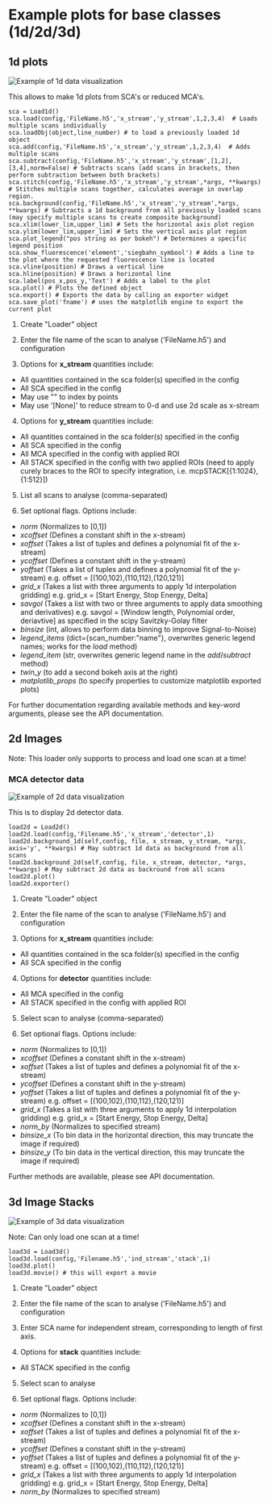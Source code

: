 # Example plots for base classes (1d/2d/3d)

## 1d plots

![Example of 1d data visualization](img/1d_plot.png "Example of 1d data visualization")

This allows to make 1d plots from SCA's or reduced MCA's.

```
sca = Load1d()
sca.load(config,'FileName.h5','x_stream','y_stream',1,2,3,4)  # Loads multiple scans individually
sca.loadObj(object,line_number) # to load a previously loaded 1d object
sca.add(config,'FileName.h5','x_stream','y_stream',1,2,3,4)  # Adds multiple scans
sca.subtract(config,'FileName.h5','x_stream','y_stream',[1,2],[3,4],norm=False) # Subtracts scans (add scans in brackets, then perform subtraction between both brackets)
sca.stitch(config,'FileName.h5','x_stream','y_stream',*args, **kwargs) # Stitches multiple scans together, calculates average in overlap region.
sca.background(config,'FileName.h5','x_stream','y_stream',*args, **kwargs) # Subtracts a 1d background from all previously loaded scans (may specify multiple scans to create composite background)
sca.xlim(lower_lim,upper_lim) # Sets the horizontal axis plot region
sca.ylim(lower_lim,upper_lim) # Sets the vertical axis plot region
sca.plot_legend("pos string as per bokeh") # Determines a specific legend position
sca.show_fluorescence('element','siegbahn_symbool') # Adds a line to the plot where the requested fluorescence line is located
sca.vline(position) # Draws a vertical line
sca.hline(position) # Draws a horizontal line
sca.label(pos_x,pos_y,'Text') # Adds a label to the plot
sca.plot() # Plots the defined object
sca.export() # Exports the data by calling an exporter widget
sca.save_plot('fname') # uses the matplotlib engine to export the current plot
```

1. Create "Loader" object

2. Enter the file name of the scan to analyse ('FileName.h5') and configuration

3. Options for **x_stream** quantities include:
- All quantities contained in the sca folder(s) specified in the config
- All SCA specified in the config
- May use "" to index by points
- May use '[None]' to reduce stream to 0-d and use 2d scale as x-stream

4. Options for **y_stream** quantities include:
- All quantities contained in the sca folder(s) specified in the config
- All SCA specified in the config
- All MCA specified in the config with applied ROI
- All STACK specified in the config with two applied ROIs (need to apply curely braces to the ROI to specify integration, i.e. mcpSTACK[{1:1024},{1:512}])

5. List all scans to analyse (comma-separated)

6. Set optional flags. Options include:
- _norm_ (Normalizes to [0,1])
- _xcoffset_ (Defines a constant shift in the x-stream)
- _xoffset_ (Takes a list of tuples and defines a polynomial fit of the x-stream)
- _ycoffset_ (Defines a constant shift in the y-stream)
- _yoffset_ (Takes a list of tuples and defines a polynomial fit of the y-stream)
  e.g. offset = [(100,102),(110,112),(120,121)]
- _grid_x_ (Takes a list with three arguments to apply 1d interpolation gridding)
  e.g. grid_x = [Start Energy, Stop Energy, Delta]
- _savgol_ (Takes a list with two or three arguments to apply data smoothing and derivatives)
  e.g. savgol = [Window length, Polynomial order, deriavtive] as specified in the scipy Savitzky-Golay filter
- _binsize_ (int, allows to perform data binning to improve Signal-to-Noise)
- _legend_items_ (dict={scan_number:"name"}, overwrites generic legend names; works for the _load_ method)
- _legend_item_ (str, overwrites generic legend name in the _add_/_subtract_ method)
- _twin_y_ (to add a second bokeh axis at the right)
- _matplotlib_props_ (to specify properties to customize matplotlib exported plots)

For further documentation regarding available methods and key-word arguments, please see the API documentation.


## 2d Images

Note: This loader only supports to process and load one scan at a time!

### MCA detector data

![Example of 2d data visualization](img/2d_plot.png "Example of 2d data visualization")

This is to display 2d detector data.

```
load2d = Load2d()
load2d.load(config,'Filename.h5','x_stream','detector',1)
load2d.background_1d(self,config, file, x_stream, y_stream, *args, axis='y', **kwargs) # May subtract 1d data as background from all scans
load2d.background_2d(self,config, file, x_stream, detector, *args, **kwargs) # May subtract 2d data as backround from all scans
load2d.plot()
load2d.exporter()
```

1. Create "Loader" object

2. Enter the file name of the scan to analyse ('FileName.h5') and configuration

3. Options for **x_stream** quantities include:
- All quantities contained in the sca folder(s) specified in the config
- All SCA specified in the config

4. Options for **detector** quantities include:
- All MCA specified in the config
- All STACK specified in the config with applied ROI

5. Select scan to analyse (comma-separated)

7. Set optional flags. Options include:
- _norm_ (Normalizes to [0,1])
- _xcoffset_ (Defines a constant shift in the x-stream)
- _xoffset_ (Takes a list of tuples and defines a polynomial fit of the x-stream)
- _ycoffset_ (Defines a constant shift in the y-stream)
- _yoffset_ (Takes a list of tuples and defines a polynomial fit of the y-stream)
  e.g. offset = [(100,102),(110,112),(120,121)]
- _grid_x_ (Takes a list with three arguments to apply 1d interpolation gridding)
  e.g. grid_x = [Start Energy, Stop Energy, Delta]
- _norm_by_ (Normalizes to specified stream)
- _binsize_x_ (To bin data in the horizontal direction, this may truncate the image if required)
- _binsize_y_ (To bin data in the vertical direction, this may truncate the image if required)

Further methods are available, please see API documentation.

## 3d Image Stacks

![Example of 3d data visualization](img/3d_stack.png "Example of 3d data visualization")

Note: Can only load one scan at a time!

```
load3d = Load3d()
load3d.load(config,'Filename.h5','ind_stream','stack',1)
load3d.plot()
load3d.movie() # this will export a movie
```

1. Create "Loader" object

2. Enter the file name of the scan to analyse ('FileName.h5') and configuration

3. Enter SCA name for independent stream, corresponding to length of first axis.

4. Options for **stack** quantities include:
- All STACK specified in the config

5. Select scan to analyse

6. Set optional flags. Options include:
- _norm_ (Normalizes to [0,1])
- _xcoffset_ (Defines a constant shift in the x-stream)
- _xoffset_ (Takes a list of tuples and defines a polynomial fit of the x-stream)
- _ycoffset_ (Defines a constant shift in the y-stream)
- _yoffset_ (Takes a list of tuples and defines a polynomial fit of the y-stream)
  e.g. offset = [(100,102),(110,112),(120,121)]
- _grid_x_ (Takes a list with three arguments to apply 1d interpolation gridding)
  e.g. grid_x = [Start Energy, Stop Energy, Delta]
- _norm_by_ (Normalizes to specified stream)